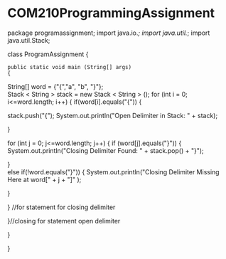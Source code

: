 # COM210ProgrammingAssignment
package programassignment;
import java.io.*;
import java.util.*;
import java.util.Stack;



class ProgramAssignment
{
     
    public static void main (String[] args)
	{
   String[] word = {"{","a", "b", "}"};       
 Stack < String > stack = new Stack < String > ();
 for (int i = 0; i<=word.length; i++)
 {
  if(word[i].equals("{")) 
  {   
  
 stack.push("{");
System.out.println("Open Delimiter in Stack: " + stack);

  }
  
 
 
  for (int j = 0; j<=word.length; j++)
  {
  if (word[j].equals("}"))
  {
  System.out.println("Closing Delimiter Found: " + stack.pop() + "}");

  }  
  else if(!word.equals("}")) 
  {
  System.out.println("Closing Delimiter Missing Here at word[" + j + "]" );
  
  
  }   
  
  } //for statement for closing delimiter   
   
     
 }//closing for statement open delimiter		
	
 }
	
}

